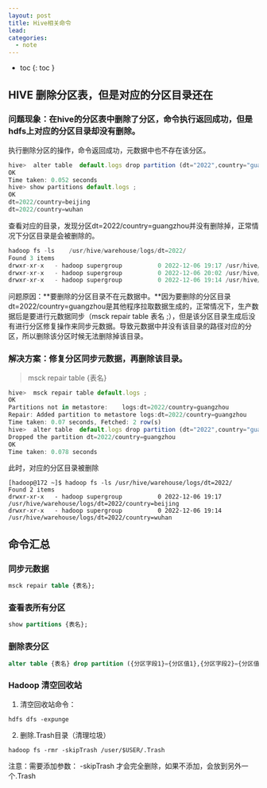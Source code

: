 ```yaml
---
layout: post
title: Hive相关命令
lead: 
categories: 
  - note
---
```


- toc
{: toc }


## HIVE 删除分区表，但是对应的分区目录还在

### 问题现象：在hive的分区表中删除了分区，命令执行返回成功，但是hdfs上对应的分区目录却没有删除。

执行删除分区的操作，命令返回成功，元数据中也不存在该分区。

```js
hive>  alter table  default.logs drop partition (dt="2022",country="guangzhou") ;
OK
Time taken: 0.052 seconds
hive> show partitions default.logs ;
OK
dt=2022/country=beijing
dt=2022/country=wuhan
```

查看对应的目录，发现分区dt=2022/country=guangzhou并没有删除掉，正常情况下分区目录是会被删除的。

```js
hadoop fs -ls    /usr/hive/warehouse/logs/dt=2022/
Found 3 items
drwxr-xr-x   - hadoop supergroup          0 2022-12-06 19:17 /usr/hive/warehouse/logs/dt=2022/country=beijing
drwxr-xr-x   - hadoop supergroup          0 2022-12-06 20:02 /usr/hive/warehouse/logs/dt=2022/country=guangzhou
drwxr-xr-x   - hadoop supergroup          0 2022-12-06 19:14 /usr/hive/warehouse/logs/dt=2022/country=wuhan
```

问题原因：**要删除的分区目录不在元数据中。**因为要删除的分区目录dt=2022/country=guangzhou是其他程序拉取数据生成的，正常情况下，生产数据后是要进行元数据同步（msck repair table  表名 ;），但是该分区目录生成后没有进行分区修复操作来同步元数据。导致元数据中并没有该目录的路径对应的分区，所以删除该分区时候无法删除掉该目录。

### 解决方案：修复分区同步元数据，再删除该目录。

> msck repair table  {表名}

```js
hive>  msck repair table default.logs ;
OK
Partitions not in metastore:    logs:dt=2022/country=guangzhou
Repair: Added partition to metastore logs:dt=2022/country=guangzhou
Time taken: 0.07 seconds, Fetched: 2 row(s)
hive>  alter table  default.logs drop partition (dt="2022",country="guangzhou") ;
Dropped the partition dt=2022/country=guangzhou
OK
Time taken: 0.078 seconds
```

此时，对应的分区目录被删除

```shell
[hadoop@172 ~]$ hadoop fs -ls /usr/hive/warehouse/logs/dt=2022/
Found 2 items
drwxr-xr-x   - hadoop supergroup          0 2022-12-06 19:17 /usr/hive/warehouse/logs/dt=2022/country=beijing
drwxr-xr-x   - hadoop supergroup          0 2022-12-06 19:14 /usr/hive/warehouse/logs/dt=2022/country=wuhan
```





## 命令汇总

### 同步元数据

```sql
msck repair table {表名};
```



### 查看表所有分区

```sql
show partitions {表名};
```





### 删除表分区

```sql
alter table {表名} drop partition ({分区字段1}={分区值1},{分区字段2}={分区值2});
```



### Hadoop 清空回收站

1. 清空回收站命令：

```shell
hdfs dfs -expunge
```

2. 删除.Trash目录（清理垃圾）

```shell 
hadoop fs -rmr -skipTrash /user/$USER/.Trash
```


注意：需要添加参数： -skipTrash 才会完全删除，如果不添加，会放到另外一个.Trash



